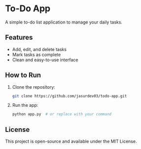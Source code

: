 # To-Do App

A simple to-do list application to manage your daily tasks.

## Features
- Add, edit, and delete tasks
- Mark tasks as complete
- Clean and easy-to-use interface

## How to Run
1. Clone the repository:
   ```bash
   git clone https://github.com/jasurdev03/todo-app.git
   ```
2. Run the app:
   ```bash
   python app.py  # or replace with your command
   ```

## License
This project is open-source and available under the MIT License.
